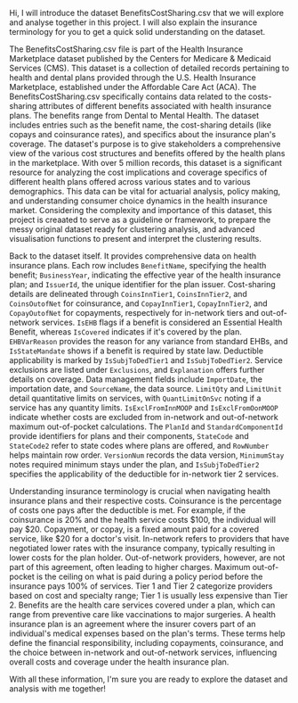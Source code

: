Hi, I will introduce the dataset BenefitsCostSharing.csv that we will explore and analyse together in this project. I will also explain the insurance terminology for you to get a quick solid understanding on the dataset.

The BenefitsCostSharing.csv file is part of the Health Insurance Marketplace dataset published by the Centers for Medicare & Medicaid Services (CMS).  This dataset is a collection of detailed records pertaining to health and dental plans provided through the U.S. Health Insurance Marketplace, established under the Affordable Care Act (ACA). The BenefitsCostSharing.csv specifically contains data related to the costs-sharing attributes of different benefits associated with health insurance plans. The benefits range from Dental to Mental Health. The dataset includes entries such as the benefit name, the cost-sharing details (like copays and coinsurance rates), and specifics about the insurance plan's coverage. The dataset's purpose is to give stakeholders a comprehensive view of the various cost structures and benefits offered by the health plans in the marketplace. With over 5 million records, this dataset is a significant resource for analyzing the cost implications and coverage specifics of different health plans offered across various states and to various demographics. This data can be vital for actuarial analysis, policy making, and understanding consumer choice dynamics in the health insurance market. Considering the complexity and importance of this dataset, this project is creaated to serve as a guideline or framework, to prepare the messy original dataset ready for clustering analysis, and advanced visualisation functions to present and interpret the clustering results.

Back to the dataset itself. It provides comprehensive data on health insurance plans. Each row includes `BenefitName`, specifying the health benefit; `BusinessYear`, indicating the effective year of the health insurance plan; and `IssuerId`, the unique identifier for the plan issuer. Cost-sharing details are delineated through `CoinsInnTier1`, `CoinsInnTier2`, and `CoinsOutofNet` for coinsurance, and `CopayInnTier1`, `CopayInnTier2`, and `CopayOutofNet` for copayments, respectively for in-network tiers and out-of-network services. `IsEHB` flags if a benefit is considered an Essential Health Benefit, whereas `IsCovered` indicates if it's covered by the plan. `EHBVarReason` provides the reason for any variance from standard EHBs, and `IsStateMandate` shows if a benefit is required by state law. Deductible applicability is marked by `IsSubjToDedTier1` and `IsSubjToDedTier2`. Service exclusions are listed under `Exclusions`, and `Explanation` offers further details on coverage. Data management fields include `ImportDate`, the importation date, and `SourceName`, the data source. `LimitQty` and `LimitUnit` detail quantitative limits on services, with `QuantLimitOnSvc` noting if a service has any quantity limits. `IsExclFromInnMOOP` and `IsExclFromOonMOOP` indicate whether costs are excluded from in-network and out-of-network maximum out-of-pocket calculations. The `PlanId` and `StandardComponentId` provide identifiers for plans and their components, `StateCode` and `StateCode2` refer to state codes where plans are offered, and `RowNumber` helps maintain row order. `VersionNum` records the data version, `MinimumStay` notes required minimum stays under the plan, and `IsSubjToDedTier2` specifies the applicability of the deductible for in-network tier 2 services.

Understanding insurance terminology is crucial when navigating health insurance plans and their respective costs. Coinsurance is the percentage of costs one pays after the deductible is met. For example, if the coinsurance is 20% and the health service costs $100, the individual will pay $20. Copayment, or copay, is a fixed amount paid for a covered service, like $20 for a doctor's visit. In-network refers to providers that have negotiated lower rates with the insurance company, typically resulting in lower costs for the plan holder. Out-of-network providers, however, are not part of this agreement, often leading to higher charges. Maximum out-of-pocket is the ceiling on what is paid during a policy period before the insurance pays 100% of services. Tier 1 and Tier 2 categorize providers based on cost and specialty range; Tier 1 is usually less expensive than Tier 2. Benefits are the health care services covered under a plan, which can range from preventive care like vaccinations to major surgeries. A health insurance plan is an agreement where the insurer covers part of an individual's medical expenses based on the plan's terms. These terms help define the financial responsibility, including copayments, coinsurance, and the choice between in-network and out-of-network services, influencing overall costs and coverage under the health insurance plan. 

With all these information, I'm sure you are ready to explore the dataset and analysis with me together!
